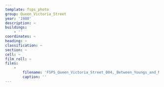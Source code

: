 ```yaml
---
template: fsps_photo
group: Queen_Victoria_Street
year: '1980'
description: ~
buildings:
    - ''
coordinates: ~
heading: ~
classification: ~
section: ~
cell: ~
film_roll: ~
files:
    -
        filename: 'FSPS_Queen_Victoria_Street_004,_Between_Youngs_and_No_60,_7-6-J,_1980.png'
        caption: ''
---
```

